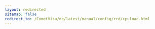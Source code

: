 ```yaml
---
layout: redirected
sitemap: false
redirect_to: /CometVisu/de/latest/manual/config/rrd/cpuload.html
---
```


